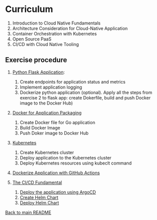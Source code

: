 # Curriculum

1. Introduction to Cloud Native Fundamentals
2. Architecture Consideration for Cloud-Native Application
3. Container Orchestration with Kubernetes
4. Open Source PaaS
5. CI/CD with Cloud Native Tooling

## Exercise procedure

1. [Python Flask Application](python-helloworld/flask_app_exercise.md):
    1. Create endpoints for application status and metrics
    2. Implement application logging
    3. Dockerize python application (optional). Apply all the steps from exercise 2 to flask app: create Dokerfile, build and push Docker image to the Docker Hub)

2. [Docker for Application Packaging](go-helloworld/docker_exercise.md)
    1. Create Docker file for Go application
    2. Build Docker Image
    3. Push Doker image to Docker Hub

3. [Kubernetes](kubernetes/kubernetes_exercise.md)
    1. Create Kubernetes cluster
    2. Deploy application to the Kubernetes cluster
    3. Deploy Kubernetes resources using kubeclt command

4. [Dockerize Application with GitHub Actions](github-actions/github_actions_exercise.md)

5. [The CI/CD Fundamental](argocd/argocd_exercise.md)
    1. [Deploy the application using ArgoCD](argocd/argocd_exercise.md)
    2. [Create Helm Chart](helm/helm_exercise.md)
    3. [Deploy Helm Chart](helm/helm_exercise.md)

[Back to main README](../README.md)